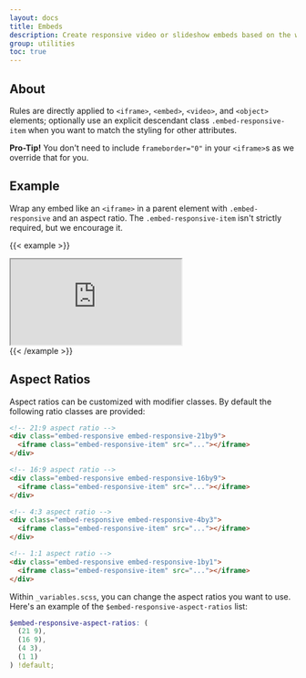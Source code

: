 ```yaml
---
layout: docs
title: Embeds
description: Create responsive video or slideshow embeds based on the width of the parent by creating an intrinsic ratio that scales on any device.
group: utilities
toc: true
---
```


## About

Rules are directly applied to `<iframe>`, `<embed>`, `<video>`, and `<object>` elements; optionally use an explicit descendant class `.embed-responsive-item` when you want to match the styling for other attributes.

**Pro-Tip!** You don't need to include `frameborder="0"` in your `<iframe>`s as we override that for you.

## Example

Wrap any embed like an `<iframe>` in a parent element with `.embed-responsive` and an aspect ratio. The `.embed-responsive-item` isn't strictly required, but we encourage it.

{{< example >}}
<div class="embed-responsive embed-responsive-16by9">
  <iframe class="embed-responsive-item" src="https://www.youtube.com/embed/zpOULjyy-n8?rel=0" allowfullscreen></iframe>
</div>
{{< /example >}}

## Aspect Ratios

Aspect ratios can be customized with modifier classes. By default the following ratio classes are provided:

```html
<!-- 21:9 aspect ratio -->
<div class="embed-responsive embed-responsive-21by9">
  <iframe class="embed-responsive-item" src="..."></iframe>
</div>

<!-- 16:9 aspect ratio -->
<div class="embed-responsive embed-responsive-16by9">
  <iframe class="embed-responsive-item" src="..."></iframe>
</div>

<!-- 4:3 aspect ratio -->
<div class="embed-responsive embed-responsive-4by3">
  <iframe class="embed-responsive-item" src="..."></iframe>
</div>

<!-- 1:1 aspect ratio -->
<div class="embed-responsive embed-responsive-1by1">
  <iframe class="embed-responsive-item" src="..."></iframe>
</div>
```

Within `_variables.scss`, you can change the aspect ratios you want to use. Here's an example of the `$embed-responsive-aspect-ratios` list:

```scss
$embed-responsive-aspect-ratios: (
  (21 9),
  (16 9),
  (4 3),
  (1 1)
) !default;
```
